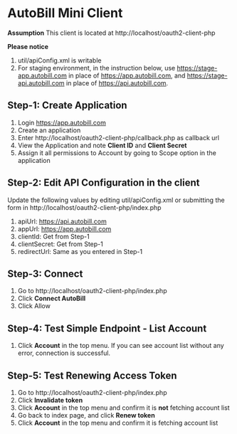 # AutoBill Mini Client

**Assumption**
This client is located at http://localhost/oauth2-client-php

**Please notice**
1. util/apiConfig.xml is writable
2. For staging environment, in the instruction below, use https://stage-app.autobill.com in place of https://app.autobill.com, and https://stage-api.autobill.com in place of https://api.autobill.com. 

## Step-1: Create Application

1. Login https://app.autobill.com
2. Create an application
3. Enter http://localhost/oauth2-client-php/callback.php as callback url
4. View the Application and note __Client ID__ and __Client Secret__
5. Assign it all permissions to Account by going to Scope option in the application

## Step-2: Edit API Configuration in the client

Update the following values by editing util/apiConfig.xml or submitting the form in http://localhost/oauth2-client-php/index.php
1. apiUrl: https://api.autobill.com
2. appUrl: https://app.autobill.com
3. clientId: Get from Step-1 
4. clientSecret: Get from Step-1
5. redirectUrl: Same as you entered in Step-1

## Step-3: Connect

1. Go to http://localhost/oauth2-client-php/index.php
2. Click __Connect AutoBill__
3. Click Allow

## Step-4: Test Simple Endpoint - List Account

1. Click __Account__ in the top menu. If you can see account list without any error, connection is successful.

## Step-5: Test Renewing Access Token

1. Go to http://localhost/oauth2-client-php/index.php
2. Click __Invalidate token__
3. Click __Account__ in the top menu and confirm it is __not__ fetching account list
4. Go back to index page, and click __Renew token__
5. Click __Account__ in the top menu and confirm it is fetching account list


